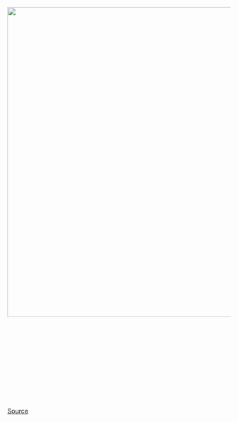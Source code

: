 <img src='https://cdn.vox-cdn.com/thumbor/-t7kXj5W1s5tl81QRedWIMv2g9Q=/0x0:2040x1530/1200x800/filters:focal(1105x550:1431x876)/cdn.vox-cdn.com/uploads/chorus_image/image/66707603/fion_180428_2519_8644.0.jpg' width='700px' /><br/>
<br/><br/><br/><br/><br/><br/><br/><br/><br/><br/><br/><br/>
<a href='https://www.theverge.com/good-deals/2020/4/25/21234844/google-nest-hello-video-doorbell-macbook-pro-cyberpunk-2077-deal-sale-preorder'> Source <a/>